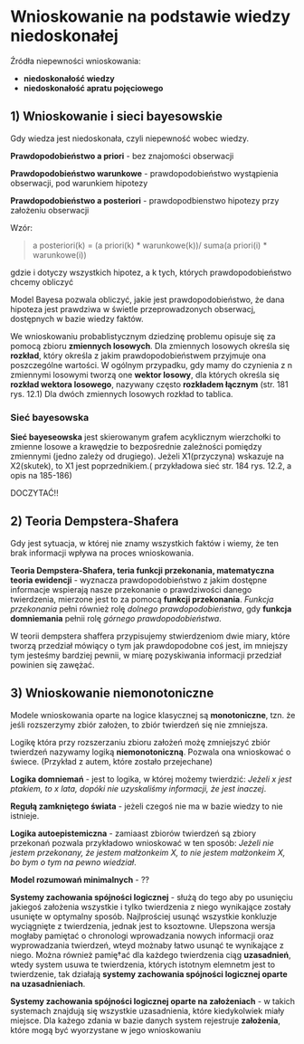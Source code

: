 # Wnioskowanie na podstawie wiedzy niedoskonałej

Źródła niepewności wnioskowania:
- **niedoskonałość wiedzy**
- **niedoskonałość apratu pojęciowego**

## 1) Wnioskowanie i sieci bayesowskie

Gdy wiedza jest niedoskonała, czyli niepewność wobec wiedzy.

**Prawdopodobieństwo a priori** - bez znajomości obserwacji

**Prawdopodobieństwo warunkowe** - prawdopodobieństwo wystąpienia obserwacji, pod warunkiem hipotezy

**Prawdopodobieństwo a posteriori** - prawdopodbienstwo hipotezy przy założeniu obserwacji

Wzór:

>a posteriori(k) = (a priori(k) * warunkowe(k))/ suma(a priori(i) * warunkowe(i))

gdzie i dotyczy wszystkich hipotez, a k tych, których prawdopodobieństwo chcemy obliczyć

Model Bayesa pozwala obliczyć, jakie jest prawdopodobieństwo, że dana hipoteza jest prawdziwa w świetle przeprowadzonych obserwacj, dostępnych w bazie wiedzy faktów.

We wnioskowaniu probablistycznym dziedzinę problemu opisuje się za pomocą zbioru **zmiennych losowych**. Dla zmiennych losowych określa się **rozkład**, który określa z jakim prawdopodobieństwem przyjmuje ona poszczególne wartości. W ogólnym przypadku, gdy mamy do czynienia z n zmiennymi losowymi tworzą one **wektor losowy**, dla których określa się **rozkład wektora losowego**, nazywany często **rozkładem łącznym** (str. 181 rys. 12.1) Dla dwóch zmiennych losowych rozkład to tablica.

### Sieć bayesowska

**Sieć bayeseowska** jest skierowanym grafem acyklicznym wierzchołki to zmienne losowe a krawędzie to bezpośrednie zależności pomiędzy zmiennymi (jedno zależy od drugiego). Jeżeli X1(przyczyna) wskazuje na X2(skutek), to X1 jest poprzednikiem.( przykładowa sieć str. 184 rys. 12.2, a opis na 185-186)

DOCZYTAĆ!!

## 2) Teoria Dempstera-Shafera

Gdy jest sytuacja, w której nie znamy wszystkich faktów i wiemy, że ten brak informacji wpływa na proces wnioskowania.

**Teoria Dempstera-Shafera, teria funkcji przekonania, matematyczna teoria ewidencji** - wyznacza prawdopodobieństwo z jakim dostępne informacje wspierają nasze przekonanie o prawdziwości danego twierdzenia, mierzone jest to za pomocą **funkcji przekonania**. *Funkcja przekonania* pełni również rolę *dolnego prawdopodobieństwa*, gdy **funkcja domniemania** pełnii rolę *górnego prawdopodobieństwa*.

W teorii dempstera shaffera przypisujemy stwierdzeniom dwie miary, które tworzą przedział mówiący o tym jak prawdopodobne coś jest, im mniejszy tym jesteśmy bardziej pewnii, w miarę pozyskiwania informacji przedział powinien się zawężać. 

## 3) Wnioskowanie niemonotoniczne

Modele wnioskowania oparte na logice klasycznej są **monotoniczne**, tzn. że jeśli rozszerzymy zbiór założen, to zbiór twierdzeń się nie zmniejsza.

Logikę która przy rozszerzaniu zbioru założeń możę zmniejszyć zbiór twierdzeń nazywamy logiką **niemonotoniczną**. Pozwala ona wnioskować o świece. (Przykład z autem, które zostało przejechane)

**Logika domniemań** - jest to logika, w której możemy twierdzić: *Jeżeli x jest ptakiem, to x lata, dopóki nie uzyskaliśmy informacji, że jest inaczej*.

**Regułą zamkniętego świata** - jeżeli czegoś nie ma w bazie wiedzy to nie istnieje.

**Logika autoepistemiczna** - zamiaast zbiorów twierdzeń są zbiory przekonań pozwala przykładowo wnioskować w ten sposób: *Jeżeli nie jestem przekonany, że jestem małżonkeim X, to nie jestem małżonkeim X, bo bym o tym na pewno wiedział*.

**Model rozumowań minimalnych** - ??

**Systemy zachowania spójności logicznej** - służą do tego aby po usunięciu jakiegoś założenia wszystkie i tylko twierdzenia z niego wynikające zostały usunięte w optymalny sposób. Najlprościej usunąć wszystkie konkluzje wyciągnięte z twierdzenia, jednak jest to ksoztowne. Ulepszona wersja mogłaby pamiętać o chronologi wprowadzania nowych informacji oraz wyprowadzania twierdzeń, wteyd możnaby łatwo usunąć te wynikające z niego. Można również pamię†ać dla każdego twierdzenia ciąg **uzasadnień**, wtedy system usuwa te twierdzenia, których istotnym elemnetm jest to twierdzenie, tak działają **systemy zachowania spójności logicznej oparte na uzasadnieniach**.

**Systemy zachowania spójności logicznej oparte na założeniach** - w takich systemach znajdują się wszystkie uzasadnienia, które kiedykolwiek miały miejsce. Dla każego zdania w bazie danych system rejestruje **założenia**, które mogą być wyorzystane w jego wnioskowaniu

